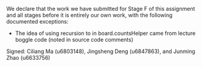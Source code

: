 We declare that the work we have submitted for Stage F of this assignment and all stages before it is entirely our own work, with the following documented exceptions:

* The idea of using recursion to in board.countsHelper came from lecture boggle code (noted in source code comments)

Signed: Ciliang Ma (u6803148), Jingsheng Deng (u6847863), and Junming Zhao (u6633756)

